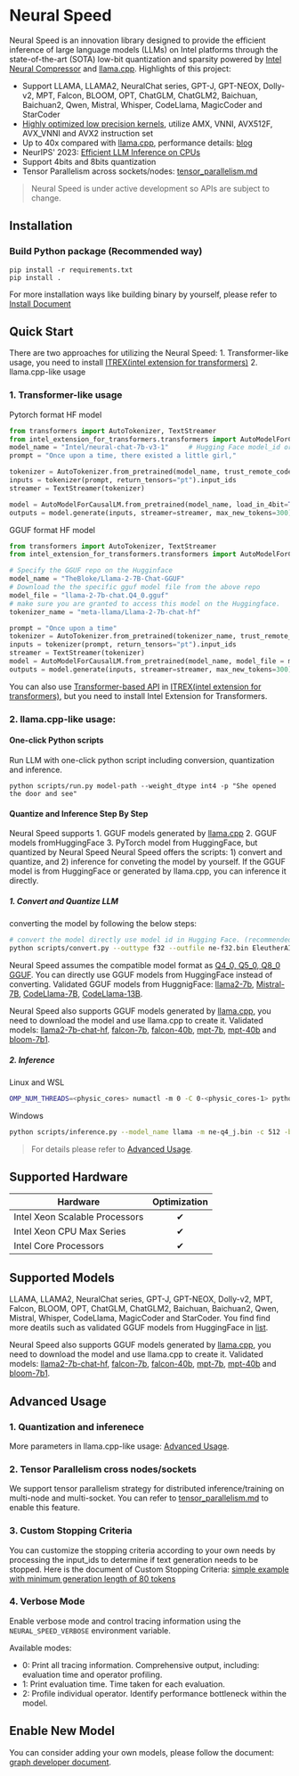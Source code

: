 # Neural Speed

Neural Speed is an innovation library designed to provide the efficient inference of large language models (LLMs) on Intel platforms through the state-of-the-art (SOTA) low-bit quantization and sparsity powered by [Intel Neural Compressor](https://github.com/intel/neural-compressor) and [llama.cpp](https://github.com/ggerganov/llama.cpp). Highlights of this project:

- Support LLAMA, LLAMA2, NeuralChat series, GPT-J, GPT-NEOX, Dolly-v2, MPT, Falcon, BLOOM, OPT, ChatGLM, ChatGLM2, Baichuan, Baichuan2, Qwen, Mistral, Whisper, CodeLlama, MagicCoder and StarCoder
- [Highly optimized low precision kernels](neural_speed/core/README.md), utilize AMX, VNNI, AVX512F, AVX_VNNI and AVX2 instruction set
- Up to 40x compared with [llama.cpp](https://github.com/ggerganov/llama.cpp), performance details: [blog](https://medium.com/@NeuralCompressor/llm-performance-of-intel-extension-for-transformers-f7d061556176) 
- NeurIPS' 2023: [Efficient LLM Inference on CPUs](https://arxiv.org/abs/2311.00502)
- Support 4bits and 8bits quantization
- Tensor Parallelism across sockets/nodes: [tensor_parallelism.md](./docs/tensor_parallelism.md)

> Neural Speed is under active development so APIs are subject to change.

## Installation

### Build Python package (Recommended way)
```shell
pip install -r requirements.txt
pip install .
```

For more installation ways like building binary by yourself, please refer to [Install Document](./docs/install.md)

## Quick Start
There are two approaches for utilizing the Neural Speed: 1. Transformer-like usage, you need to install [ITREX(intel extension for transformers)](https://github.com/intel/intel-extension-for-transformers) 2. llama.cpp-like usage

### 1. Transformer-like usage

Pytorch format HF model
```python
from transformers import AutoTokenizer, TextStreamer
from intel_extension_for_transformers.transformers import AutoModelForCausalLM
model_name = "Intel/neural-chat-7b-v3-1"     # Hugging Face model_id or local model
prompt = "Once upon a time, there existed a little girl,"

tokenizer = AutoTokenizer.from_pretrained(model_name, trust_remote_code=True)
inputs = tokenizer(prompt, return_tensors="pt").input_ids
streamer = TextStreamer(tokenizer)

model = AutoModelForCausalLM.from_pretrained(model_name, load_in_4bit=True)
outputs = model.generate(inputs, streamer=streamer, max_new_tokens=300)
```

GGUF format HF model
```python
from transformers import AutoTokenizer, TextStreamer
from intel_extension_for_transformers.transformers import AutoModelForCausalLM

# Specify the GGUF repo on the Hugginface
model_name = "TheBloke/Llama-2-7B-Chat-GGUF"
# Download the the specific gguf model file from the above repo
model_file = "llama-2-7b-chat.Q4_0.gguf"
# make sure you are granted to access this model on the Huggingface.
tokenizer_name = "meta-llama/Llama-2-7b-chat-hf"

prompt = "Once upon a time"
tokenizer = AutoTokenizer.from_pretrained(tokenizer_name, trust_remote_code=True)
inputs = tokenizer(prompt, return_tensors="pt").input_ids
streamer = TextStreamer(tokenizer)
model = AutoModelForCausalLM.from_pretrained(model_name, model_file = model_file)
outputs = model.generate(inputs, streamer=streamer, max_new_tokens=300)
```

You can also use [Transformer-based API](https://github.com/intel/intel-extension-for-transformers/blob/main/docs/weightonlyquant.md#llm-runtime-example-code) in [ITREX(intel extension for transformers)](https://github.com/intel/intel-extension-for-transformers), but you need to install Intel Extension for Transformers.

### 2. llama.cpp-like usage:

#### One-click Python scripts
Run LLM with one-click python script including conversion, quantization and inference.
```
python scripts/run.py model-path --weight_dtype int4 -p "She opened the door and see"
```

#### Quantize and Inference Step By Step
Neural Speed supports 1. GGUF models generated by [llama.cpp](https://github.com/ggerganov/llama.cpp) 2. GGUF models fromHuggingFace 3. PyTorch model from HuggingFace, but quantized by Neural Speed
Neural Speed offers the scripts: 1) convert and quantize, and 2) inference for conveting the model by yourself.
If the GGUF model is from HuggingFace or generated by llama.cpp, you can inference it directly.




##### 1. Convert and Quantize LLM
converting the model by following the below steps:

```bash
# convert the model directly use model id in Hugging Face. (recommended)
python scripts/convert.py --outtype f32 --outfile ne-f32.bin EleutherAI/gpt-j-6b
```

Neural Speed assumes the compatible model format as [Q4_0, Q5_0, Q8_0 GGUF](https://github.com/ggerganov/ggml/blob/master/docs/gguf.md). You can directly use GGUF models from HuggingFace instead of converting. Validated GGUF models from HuggnigFace: [llama2-7b](https://huggingface.co/TheBloke/Llama-2-7B-Chat-GGUF), [Mistral-7B](https://huggingface.co/TheBloke/Mistral-7B-v0.1-GGUF), [CodeLlama-7B](https://huggingface.co/TheBloke/CodeLlama-7B-GGUF), [CodeLlama-13B](https://huggingface.co/TheBloke/CodeLlama-13B-GGUF). 

Neural Speed also supports GGUF models generated by [llama.cpp](https://github.com/ggerganov/llama.cpp), you need to download the model and use llama.cpp to create it. Validated models: [llama2-7b-chat-hf](https://huggingface.co/meta-llama/Llama-2-7b-chat-hf), [falcon-7b](https://huggingface.co/tiiuae/falcon-7b), [falcon-40b](https://huggingface.co/tiiuae/falcon-40b), [mpt-7b](https://huggingface.co/mosaicml/mpt-7b), [mpt-40b](https://huggingface.co/mosaicml/mpt-40b) and [bloom-7b1](https://huggingface.co/bigscience/bloomz-7b1).

##### 2. Inference

Linux and WSL

```bash
OMP_NUM_THREADS=<physic_cores> numactl -m 0 -C 0-<physic_cores-1> python scripts/inference.py --model_name llama -m ne-q4_j.bin -c 512 -b 1024 -n 256 -t <physic_cores> --color -p "She opened the door and see"
```

Windows
```bash
python scripts/inference.py --model_name llama -m ne-q4_j.bin -c 512 -b 1024 -n 256 -t <physic_cores|P-cores> --color -p "She opened the door and see"
```

> For details please refer to [Advanced Usage](./docs/advanced_usage.md).

## Supported Hardware
| Hardware | Optimization |
|-------------|:-------------:|
|Intel Xeon Scalable Processors | ✔ |
|Intel Xeon CPU Max Series | ✔ |
|Intel Core Processors | ✔ |

## Supported Models
LLAMA, LLAMA2, NeuralChat series, GPT-J, GPT-NEOX, Dolly-v2, MPT, Falcon, BLOOM, OPT, ChatGLM, ChatGLM2, Baichuan, Baichuan2, Qwen, Mistral, Whisper, CodeLlama, MagicCoder and StarCoder.
You find find more deatils such as validated GGUF models from HuggingFace in [list](./docs/supported_models.md).



Neural Speed also supports GGUF models generated by [llama.cpp](https://github.com/ggerganov/llama.cpp), you need to download the model and use llama.cpp to create it. Validated models: [llama2-7b-chat-hf](https://huggingface.co/meta-llama/Llama-2-7b-chat-hf), [falcon-7b](https://huggingface.co/tiiuae/falcon-7b), [falcon-40b](https://huggingface.co/tiiuae/falcon-40b), [mpt-7b](https://huggingface.co/mosaicml/mpt-7b), [mpt-40b](https://huggingface.co/mosaicml/mpt-40b) and [bloom-7b1](https://huggingface.co/bigscience/bloomz-7b1).


## Advanced Usage

### 1. Quantization and inferenece
More parameters in llama.cpp-like usage: [Advanced Usage](./docs/advanced_usage.md).

### 2. Tensor Parallelism cross nodes/sockets

We support tensor parallelism strategy for distributed inference/training on multi-node and multi-socket. You can refer to [tensor_parallelism.md](./docs/tensor_parallelism.md) to enable this feature.

### 3. Custom Stopping Criteria

You can customize the stopping criteria according to your own needs by processing the input_ids to determine if text generation needs to be stopped.
Here is the document of Custom Stopping Criteria: [simple example with minimum generation length of 80 tokens](./docs/customized_stop.md)

### 4. Verbose Mode

Enable verbose mode and control tracing information using the `NEURAL_SPEED_VERBOSE` environment variable.

Available modes:
- 0: Print all tracing information. Comprehensive output, including: evaluation time and operator profiling.
- 1: Print evaluation time. Time taken for each evaluation.
- 2: Profile individual operator. Identify performance bottleneck within the model.


## Enable New Model
You can consider adding your own models, please follow the document: [graph developer document](./developer_document.md).
